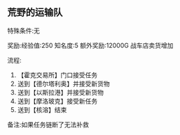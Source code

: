 ## 荒野的运输队
特殊条件:无

奖励:经验值:250 知名度:5 额外奖励:12000G 战车店卖货增加

流程:

1. 【霍克交易所】门口接受任务
2. 送到【德尔塔利奥】并接受新货物
3. 送到【以斯拉港】并接受新货物
4. 送到【摩洛玻克】接受新任务
5. 送到【核溶】结束


备注:如果任务链断了无法补救

